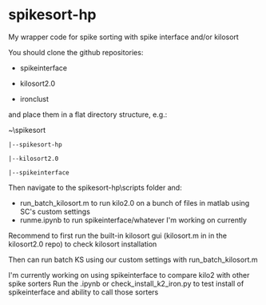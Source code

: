 # spikesort-hp
My wrapper code for spike sorting with spike interface and/or kilosort

You should clone the github repositories:

- spikeinterface

- kilosort2.0

- ironclust


and place them in a flat directory structure, e.g.:

 ~\spikesort

    |--spikesort-hp
    
    |--kilosort2.0
    
    |--spikeinterface

Then navigate to the spikesort-hp\scripts folder and: 
- run_batch_kilosort.m to run kilo2.0 on a bunch of files in matlab using SC's custom settings
- runme.ipynb to run spikeinterface/whatever I'm working on currently 

Recommend to first run the built-in kilosort gui (kilosort.m in in the kilosort2.0 repo) to check kilosort installation

Then can run batch KS using our custom settings with run_batch_kilosort.m

I'm currently working on using spikeinterface to compare kilo2 with other spike sorters
Run the .ipynb or check_install_k2_iron.py to test install of spikeinterface and ability to call those sorters 
